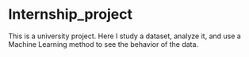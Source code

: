 # Internship_project
This is a university project. Here I study a dataset, analyze it, and use a Machine Learning method to see the behavior of the data.
